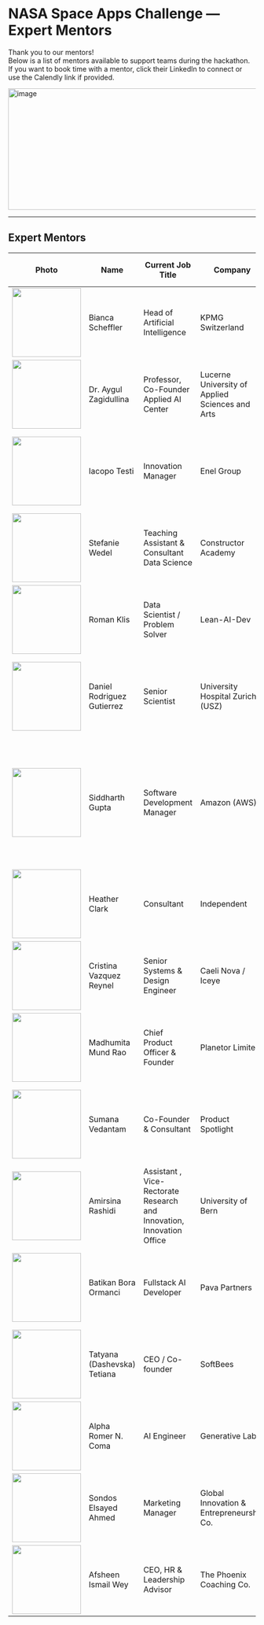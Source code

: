 # NASA Space Apps Challenge — Expert Mentors

Thank you to our mentors!  
Below is a list of mentors available to support teams during the hackathon. If you want to book time with a mentor, click their LinkedIn to connect or use the Calendly link if provided.

<img width="800" height="247" alt="image" src="https://github.com/user-attachments/assets/f88a9ab4-1d9a-4a6e-94c9-6a298209604f" />

---

## Expert Mentors 

| Photo | Name | Current Job Title | Company | Expertise (short) | Area of Expertise (detailed) |Link|Link|
|---|---|---|---|---|---|---|---|
| <img src="https://media.licdn.com/dms/image/v2/D4E03AQHs4_v0jdvopw/profile-displayphoto-shrink_800_800/profile-displayphoto-shrink_800_800/0/1699977344890?e=1761782400&v=beta&t=yKXj6vY4FLSL_lMwe2LRQpS-T7gRwEEd-tuUCzzRzrU" width="140" height="140"/> | Bianca Scheffler | Head of Artificial Intelligence | KPMG Switzerland | Data Science, AI | Data & AI strategy, risk modeling, technology architecture | [<img src="https://cdn-icons-png.flaticon.com/512/174/174857.png" width="24"/>](https://www.linkedin.com/in/bianca-scheffler) | [<img src="https://cdn-icons-png.flaticon.com/512/747/747310.png" width="24"/>](https://calendly.com/bianca-scheffler/virtual-human-advice?month=2025-10) |
| <img src="https://media.licdn.com/dms/image/v2/D4E03AQGEg8rlL4pqhw/profile-displayphoto-crop_800_800/B4EZk322DNKYAQ-/0/1757578748581?e=1761782400&v=beta&t=VAw9YpzX6F-2_pYik9pHHkAOz8jgqsMB4M1fAodvyGA" width="140" height="140"/> | Dr. Aygul Zagidullina | Professor, Co-Founder Applied AI Center | Lucerne University of Applied Sciences and Arts | Research support, innovation management, academic partnerships | Research support, innovation management, academic partnerships | [<img src="https://cdn-icons-png.flaticon.com/512/174/174857.png" width="24"/>](https://www.linkedin.com/in/aygul-zagidullina-phd-2307/) | [<img src="https://cdn-icons-png.flaticon.com/512/747/747310.png" width="24"/>](YOUR_CALENDLY_URL) |
| <img src="https://media.licdn.com/dms/image/v2/C4D03AQFY4CKhT7nJ9Q/profile-displayphoto-shrink_800_800/profile-displayphoto-shrink_800_800/0/1536582625550?e=1761782400&v=beta&t=NyASqAg4gmtqjBeYogjCwfMLwC6jAvHgDA2yWc1ENuA" width="140" height="140"/> | Iacopo Testi | Innovation Manager | Enel Group | Software, AI & Data Science | Urban innovation, EO, renewable energy, project management, Smart cities, Innovation. | [<img src="https://cdn-icons-png.flaticon.com/512/174/174857.png" width="24"/>](https://www.linkedin.com/in/iacopo-testi/) | [<img src="https://cdn-icons-png.flaticon.com/512/747/747310.png" width="24"/>](https://calendly.com/iacopo-testi/30min) |
| <img src="https://media.licdn.com/dms/image/v2/C5103AQG5sx4icGc8tA/profile-displayphoto-shrink_800_800/profile-displayphoto-shrink_800_800/0/1517506830313?e=1761782400&v=beta&t=l233AujUtOCaBlcrOIhLsLAk4CJwNkDajgNTtGaFWsc" width="140" height="140"/> | Stefanie Wedel | Teaching Assistant & Consultant Data Science | Constructor Academy | Data Science, Economics | Data science consulting, economics, banking crises, teaching experience | [<img src="https://cdn-icons-png.flaticon.com/512/174/174857.png" width="24"/>](https://www.linkedin.com/in/stefaniewedel) | [<img src="https://cdn-icons-png.flaticon.com/512/747/747310.png" width="24"/>](https://calendly.com/wedel-stefanie/nasa-space-apps-mentoring-session) |
| <img src="https://media.licdn.com/dms/image/v2/D4E03AQGb8cp2TOy_mQ/profile-displayphoto-crop_800_800/B4EZlwl3NAIwAI-/0/1758530598225?e=1761782400&v=beta&t=6p3XDL28xIOAXW8ApX2G7P0JcR-oCnpB1b7cOEIzxmY" width="140" height="140"/> | Roman Klis | Data Scientist / Problem Solver | Lean-AI-Dev | Data Science, AI Transformation | Generative AI, large-scale data systems, process re-imagination, Lean-AI-DEV | [<img src="https://cdn-icons-png.flaticon.com/512/174/174857.png" width="24"/>](https://www.linkedin.com/in/roman-pawel-klis-3811994/) | [<img src="https://cdn-icons-png.flaticon.com/512/747/747310.png" width="24"/>](https://calendly.com/roman-pawel-klis/nasa-hackathon-challenge-2025) |
| <img src="https://media.licdn.com/dms/image/v2/C4D03AQGygCBOAvJZAA/profile-displayphoto-shrink_800_800/profile-displayphoto-shrink_800_800/0/1621859582551?e=1761782400&v=beta&t=D5kE88UribV0LqmRym7Yo1FHQJZA4yjE782ich9aRgc" width="140" height="140"/> | Daniel Rodriguez Gutierrez | Senior Scientist | University Hospital Zurich (USZ) | Biomedicine | Translational research, clinical data integration, immunology, endocrinology, women’s health | [<img src="https://cdn-icons-png.flaticon.com/512/174/174857.png" width="24"/>](https://www.linkedin.com/in/daniel-rodriguez-gutierrez/) | [<img src="https://cdn-icons-png.flaticon.com/512/747/747310.png" width="24"/>](https://calendly.com/rodriguez-gutierrez-dan/nasa-app-hackaton) |
| <img src="https://media.licdn.com/dms/image/v2/D5603AQHpest12gCmig/profile-displayphoto-shrink_800_800/B56Zb.7_HCHUAc-/0/1748033861208?e=1761782400&v=beta&t=P_dm0EvwuxF3X0LxNKWw4FuFhSvim2huK_0ThwQoEvU" width="140" height="140"/> | Siddharth Gupta | Software Development Manager | Amazon (AWS) | Generative AI, Software Development, ML, Scaling | Leading Generative AI within AWS SageMaker’s Unified Experiences; focus on agentic experiences; edge ML; ex-Yahoo, Glassdoor, Twitch | [<img src="https://cdn-icons-png.flaticon.com/512/174/174857.png" width="24"/>](https://www.linkedin.com/in/sid88in/) | [<img src="https://cdn-icons-png.flaticon.com/512/747/747310.png" width="24"/>](https://calendly.com/sid88in/new-meeting) |
| <img src="https://media.licdn.com/dms/image/v2/C4D03AQE2rkESAw9HNA/profile-displayphoto-shrink_800_800/profile-displayphoto-shrink_800_800/0/1516495607255?e=1761782400&v=beta&t=5oFL5HnOAVTof0bVy6Sg6oTzmfzgHulcL1ruv9e5tW4" width="140" height="140"/> | Heather Clark | Consultant | Independent | GIS, Energy, Startups | GIS, energy, finance, insurance, agri, SaaS, fundraising & scaling |[<img src="https://cdn-icons-png.flaticon.com/512/174/174857.png" width="24"/>](https://www.linkedin.com/in/heather-pace-clark/) | [<img src="https://cdn-icons-png.flaticon.com/512/747/747310.png" width="24"/>](YOUR_CALENDLY_URL) |
| <img src="https://media.licdn.com/dms/image/v2/D4E03AQEg_bY2cl9cXA/profile-displayphoto-crop_800_800/B4EZlZm8IcHEAM-/0/1758145006355?e=1761782400&v=beta&t=EPAmHNGms2JEdxoZmxwaKhvpKb1BAdsSY10pO9qLbZg" width="140" height="140"/> | Cristina Vazquez Reynel | Senior Systems & Design Engineer | Caeli Nova / Iceye | Engineering | Aerospace systems, design & systems engineering | [<img src="https://cdn-icons-png.flaticon.com/512/174/174857.png" width="24"/>](https://www.linkedin.com/in/cristinareynel) | [<img src="https://cdn-icons-png.flaticon.com/512/747/747310.png" width="24"/>](https://calendly.com/cristinavreynel/new-meeting) |
| <img src="https://media.licdn.com/dms/image/v2/D4E03AQEGLu5nSBqlWg/profile-displayphoto-shrink_800_800/profile-displayphoto-shrink_800_800/0/1724976084421?e=1761782400&v=beta&t=n23OxK8VZHZ5NekyjAEMpgmm41mhmL6ePiBMYncupBk" width="140" height="140"/> | Madhumita Mund Rao | Chief Product Officer & Founder | Planetor Limited | Earth Observation, Geospatial | EO, spatial data science, product dev, climate tech, agriculture | [<img src="https://cdn-icons-png.flaticon.com/512/174/174857.png" width="24"/>](https://www.linkedin.com/in/madhumitamundraodata/) | [<img src="https://cdn-icons-png.flaticon.com/512/747/747310.png" width="24"/>](YOUR_CALENDLY_URL) |
| <img src="https://media.licdn.com/dms/image/v2/D4E03AQG17OnzVA_xMQ/profile-displayphoto-crop_800_800/B4EZhSLB7aHgAM-/0/1753725280443?e=1761782400&v=beta&t=eQaPgjmaNYJe775MWP21AZ57nXYBcxaI0u-8UYmw8xE" width="140" height="140"/> | Sumana Vedantam | Co-Founder & Consultant | Product Spotlight | Tech Consulting, Product Management | Building tech solutions in Zürich; experience across business, healthcare, sustainability | [<img src="https://cdn-icons-png.flaticon.com/512/174/174857.png" width="24"/>](https://linkedin.com/in/sumanavedantam) | [<img src="https://cdn-icons-png.flaticon.com/512/747/747310.png" width="24"/>](https://calendly.com/suvp1610/30min?back=1&month=2025-10&date=2025-10-04) |
| <img src="https://media.licdn.com/dms/image/v2/D4E03AQGBdJWTaqiwxg/profile-displayphoto-crop_800_800/B4EZlnZTg.KcAI-/0/1758376311326?e=1761782400&v=beta&t=Bnft40Q01wbJwiUdA7XpOCVKencvhQIrXl6cq827eOE" width="140" height="140"/> | Amirsina Rashidi | Assistant , Vice-Rectorate Research and Innovation, Innovation Office | University of Bern  | Research support, innovation management, academic partnerships | Research support, innovation management, academic partnerships | [<img src="https://cdn-icons-png.flaticon.com/512/174/174857.png" width="24"/>](https://www.linkedin.com/in/amirsina-rashidi/) | [<img src="https://cdn-icons-png.flaticon.com/512/747/747310.png" width="24"/>](https://calendly.com/amirsina-rashidi-unibe) |
| <img src="https://media.licdn.com/dms/image/v2/D4E03AQG99KL-M5YJ4Q/profile-displayphoto-crop_800_800/B4EZgFwc7GGoAM-/0/1752443246754?e=1761782400&v=beta&t=PlLkdmp09gXVGx01KHmdtlnjHoS3aGdxZAO0JRsgoRw" width="140" height="140"/> | Batikan Bora Ormanci | Fullstack AI Developer | Pava Partners | Software Development, AI | Backend, frontend, AI, integration, UX, presentation; adaptive reinforcement learning | [<img src="https://cdn-icons-png.flaticon.com/512/174/174857.png" width="24"/>](https://linkedin.com/in/batikanor) | [<img src="https://cdn-icons-png.flaticon.com/512/747/747310.png" width="24"/>](https://calendly.com/batikanor) |
| <img src="https://media.licdn.com/dms/image/v2/D4E03AQFkBLomON6A3A/profile-displayphoto-shrink_800_800/profile-displayphoto-shrink_800_800/0/1680626440600?e=1761782400&v=beta&t=o5k1mKbQ1Xhj6MA-dg3fEkQLfs-dT5twO-I2LuHCbRA" width="140" height="140"/> | Tatyana (Dashevska) Tetiana | CEO / Co-founder | SoftBees | Project Management, IT Executive | Fintech, banking, leadership, scaling teams | [<img src="https://cdn-icons-png.flaticon.com/512/174/174857.png" width="24"/>](http://linkedin.com/in/tatyana-dashevska) | [<img src="https://cdn-icons-png.flaticon.com/512/747/747310.png" width="24"/>](https://calendly.com/tatyana-dashevska/trip) |
| <img src="https://media.licdn.com/dms/image/v2/D5603AQH1gxwWFGdx5w/profile-displayphoto-shrink_800_800/profile-displayphoto-shrink_800_800/0/1726788004628?e=1761782400&v=beta&t=yb88JxhNHivmZ5HU9VOctE1m7NMtY-3uuF9Igk9eLRA" width="140" height="140"/> | Alpha Romer N. Coma | AI Engineer | Generative Labs | Software, Cloud, AI | Multimodal deep learning, TPU research, agentic workflows | [<img src="https://cdn-icons-png.flaticon.com/512/174/174857.png" width="24"/>](https://linkedin.com/in/alpharomercoma) | [<img src="https://cdn-icons-png.flaticon.com/512/747/747310.png" width="24"/>](https://calendly.com/alpha-coma-ict/30min) |
| <img src="https://media.licdn.com/dms/image/v2/D4D35AQGupvjZ5e2wAA/profile-framedphoto-shrink_800_800/B4DZhNjgE7H4Ag-/0/1753647809205?e=1759348800&v=beta&t=Jnmjytvtf9_V3ucwblLfRiGPL_gUCNFiyH-xZVWYuKw" width="140" height="140"/> | Sondos Elsayed Ahmed | Marketing Manager | Global Innovation & Entrepreneurship Co. | Marketing & Business Dev. | Marketing strategy, event management, BI-driven storytelling | [<img src="https://cdn-icons-png.flaticon.com/512/174/174857.png" width="24"/>](https://www.linkedin.com/in/sondose30/) | [<img src="https://cdn-icons-png.flaticon.com/512/747/747310.png" width="24"/>](https://calendly.com/sondos-elsayed-ahmed/nasa-datanauts-mentorship) |
| <img src="https://media.licdn.com/dms/image/v2/D4D03AQGt07Kx8WwtQg/profile-displayphoto-crop_800_800/B4DZkVYOYeIEAI-/0/1757000297091?e=1761782400&v=beta&t=Bos_iWNWbLAAmHAbWFtF6pn_8_CJ1798TdxepwEA7hs" width="140" height="140"/> | Afsheen Ismail Wey | CEO, HR & Leadership Advisor | The Phoenix Coaching Co. | HR & Leadership | Executive coaching, leadership strategy, team facilitation | [<img src="https://cdn-icons-png.flaticon.com/512/174/174857.png" width="24"/>](https://www.linkedin.com/in/afsheenismailwey) | [<img src="https://cdn-icons-png.flaticon.com/512/747/747310.png" width="24"/>](https://scheduler.zoom.us/afsheen-ismail-wey/nasa-space-challenge-expert-mentor-afsheen-ismail) |


